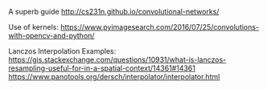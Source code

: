 A superb guide
http://cs231n.github.io/convolutional-networks/

Use of kernels:
https://www.pyimagesearch.com/2016/07/25/convolutions-with-opencv-and-python/

Lanczos Interpolation Examples:
https://gis.stackexchange.com/questions/10931/what-is-lanczos-resampling-useful-for-in-a-spatial-context/14361#14361
https://www.panotools.org/dersch/interpolator/interpolator.html